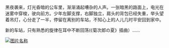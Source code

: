 黑夜袭来，灯光昏暗的公车里，渐渐涌起嘈杂的人声。一张暗黑的路面上，电光在迷雾中穿梭，驶向前方。少年左脚支撑，右脚独立，肩头的背包已经失重，举头望着吊灯，心分走了一半，停留在离别的车站，不知心上的人儿几时平安回到家中。

新的车站，只有熟悉的旋律在耳中不断回荡(《菊次郎の夏》插曲）……

[![图片名称](https://camo.githubusercontent.com/69fa8aca150ca6f9fc3b085d911c3228313b91e2/687474703a2f2f7777312e73696e61696d672e636e2f6c617267652f64663535316561356c7931673770766569716761306a3232656f33376b346d652e6a7067)](https://camo.githubusercontent.com/69fa8aca150ca6f9fc3b085d911c3228313b91e2/687474703a2f2f7777312e73696e61696d672e636e2f6c617267652f64663535316561356c7931673770766569716761306a3232656f33376b346d652e6a7067)